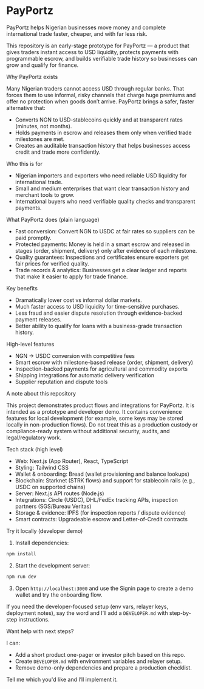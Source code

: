 # PayPortz

PayPortz helps Nigerian businesses move money and complete international trade faster, cheaper, and with far less risk.

This repository is an early-stage prototype for PayPortz — a product that gives traders instant access to USD liquidity, protects payments with programmable escrow, and builds verifiable trade history so businesses can grow and qualify for finance.

Why PayPortz exists

Many Nigerian traders cannot access USD through regular banks. That forces them to use informal, risky channels that charge huge premiums and offer no protection when goods don’t arrive. PayPortz brings a safer, faster alternative that:

- Converts NGN to USD-stablecoins quickly and at transparent rates (minutes, not months).
- Holds payments in escrow and releases them only when verified trade milestones are met.
- Creates an auditable transaction history that helps businesses access credit and trade more confidently.

Who this is for

- Nigerian importers and exporters who need reliable USD liquidity for international trade.
- Small and medium enterprises that want clear transaction history and merchant tools to grow.
- International buyers who need verifiable quality checks and transparent payments.

What PayPortz does (plain language)

- Fast conversion: Convert NGN to USDC at fair rates so suppliers can be paid promptly.
- Protected payments: Money is held in a smart escrow and released in stages (order, shipment, delivery) only after evidence of each milestone.
- Quality guarantees: Inspections and certificates ensure exporters get fair prices for verified quality.
- Trade records & analytics: Businesses get a clear ledger and reports that make it easier to apply for trade finance.

Key benefits

- Dramatically lower cost vs informal dollar markets.
- Much faster access to USD liquidity for time-sensitive purchases.
- Less fraud and easier dispute resolution through evidence-backed payment releases.
- Better ability to qualify for loans with a business-grade transaction history.

High-level features

- NGN → USDC conversion with competitive fees
- Smart escrow with milestone-based release (order, shipment, delivery)
- Inspection-backed payments for agricultural and commodity exports
- Shipping integrations for automatic delivery verification
- Supplier reputation and dispute tools

A note about this repository

This project demonstrates product flows and integrations for PayPortz. It is intended as a prototype and developer demo. It contains convenience features for local development (for example, some keys may be stored locally in non-production flows). Do not treat this as a production custody or compliance-ready system without additional security, audits, and legal/regulatory work.

Tech stack (high level)

- Web: Next.js (App Router), React, TypeScript
- Styling: Tailwind CSS
- Wallet & onboarding: Bread (wallet provisioning and balance lookups)
- Blockchain: Starknet (STRK flows) and support for stablecoin rails (e.g., USDC on supported chains)
- Server: Next.js API routes (Node.js)
- Integrations: Circle (USDC), DHL/FedEx tracking APIs, inspection partners (SGS/Bureau Veritas)
- Storage & evidence: IPFS (for inspection reports / dispute evidence)
- Smart contracts: Upgradeable escrow and Letter-of-Credit contracts

Try it locally (developer demo)

1. Install dependencies:

```bash
npm install
```

2. Start the development server:

```bash
npm run dev
```

3. Open `http://localhost:3000` and use the Signin page to create a demo wallet and try the onboarding flow.

If you need the developer-focused setup (env vars, relayer keys, deployment notes), say the word and I’ll add a `DEVELOPER.md` with step-by-step instructions.

Want help with next steps?

I can:

- Add a short product one-pager or investor pitch based on this repo.
- Create `DEVELOPER.md` with environment variables and relayer setup.
- Remove demo-only dependencies and prepare a production checklist.

Tell me which you'd like and I’ll implement it.
